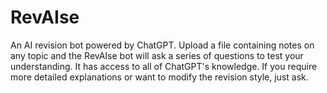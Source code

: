 # RevAIse
An AI revision bot powered by ChatGPT. Upload a file containing notes on any topic and the RevAIse bot will ask a series of questions to test your understanding. It has access to all of ChatGPT's knowledge. If you require more detailed explanations or want to modify the revision style, just ask.
